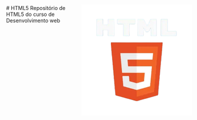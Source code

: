 <img src="img/html5.png" align="right" width="300">
# HTML5
 Repositório de HTML5 do curso de Desenvolvimento web
